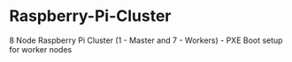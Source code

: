 # Raspberry-Pi-Cluster
8 Node Raspberry Pi Cluster (1 - Master and 7 - Workers) - PXE Boot setup for worker nodes
